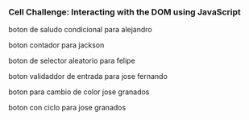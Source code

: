 ### Cell Challenge: Interacting with the DOM using JavaScript

boton de saludo condicional para alejandro

boton contador para jackson

boton de selector aleatorio para felipe

boton validaddor de entrada para jose fernando

boton para cambio de color jose granados

boton con ciclo para jose granados